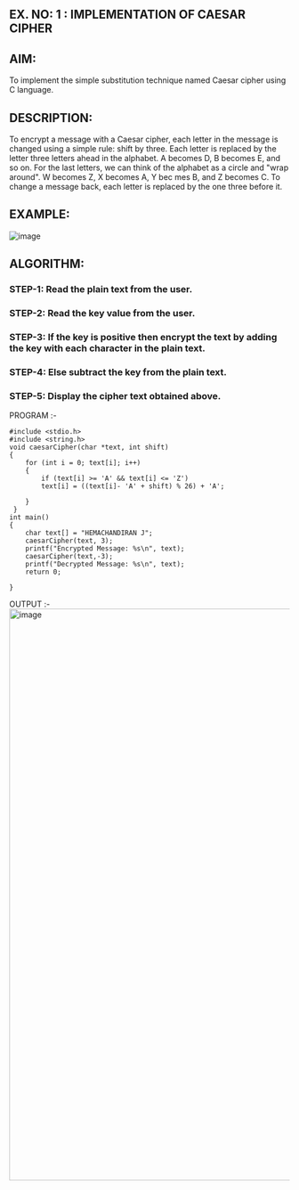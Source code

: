 ## EX. NO: 1 : IMPLEMENTATION OF CAESAR CIPHER
 

## AIM:

To implement the simple substitution technique named Caesar cipher using C language.

## DESCRIPTION:

To encrypt a message with a Caesar cipher, each letter in the message is changed using a simple rule: shift by three. Each letter is replaced by the letter three letters ahead in the alphabet. A becomes D, B becomes E, and so on. For the last letters, we can think of the
alphabet as a circle and "wrap around". W becomes Z, X becomes A, Y bec mes B, and Z
becomes C. To change a message back, each letter is replaced by the one three before it.

## EXAMPLE:



![image](https://github.com/Hemamanigandan/CNS/assets/149653568/eb9c6c43-8c80-4cdd-b9d4-91705a311c79)


## ALGORITHM:

### STEP-1: Read the plain text from the user.
### STEP-2: Read the key value from the user.
### STEP-3: If the key is positive then encrypt the text by adding the key with each character in the plain text.
### STEP-4: Else subtract the key from the plain text.
### STEP-5: Display the cipher text obtained above.


PROGRAM :-
```
#include <stdio.h>
#include <string.h>
void caesarCipher(char *text, int shift) 
{
    for (int i = 0; text[i]; i++) 
    {
        if (text[i] >= 'A' && text[i] <= 'Z')
        text[i] = ((text[i]- 'A' + shift) % 26) + 'A';
        
    }
 }
int main() 
{
    char text[] = "HEMACHANDIRAN J";
    caesarCipher(text, 3);
    printf("Encrypted Message: %s\n", text);
    caesarCipher(text,-3);
    printf("Decrypted Message: %s\n", text);
    return 0;
    
}
```


OUTPUT :-
<img width="1918" height="1027" alt="image" src="https://github.com/user-attachments/assets/df68c931-397e-4d6f-b9c2-d00fad2b4f12" />
